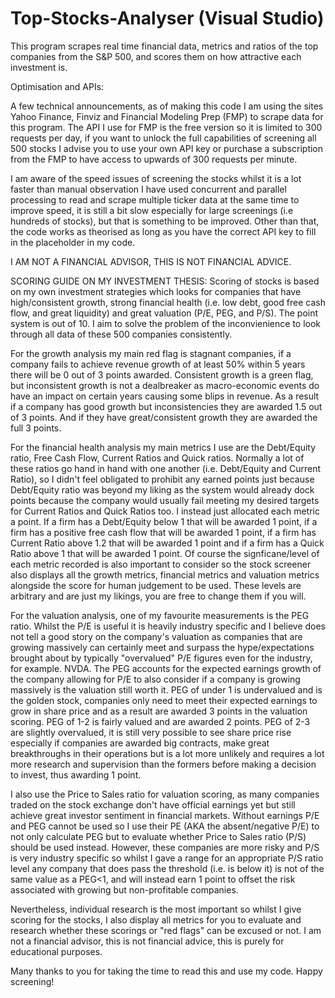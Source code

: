 # Top-Stocks-Analyser (Visual Studio)
This program scrapes real time financial data, metrics and ratios of the top companies from the S&amp;P 500, and scores them on how attractive each investment is.

Optimisation and APIs:

A few technical announcements, as of making this code I am using the sites Yahoo Finance, Finviz and Financial Modeling Prep (FMP) to scrape data for this program. The API I use for FMP is the free version so it is limited to 300 requests per day, if you want to unlock the full capabilities of screening all 500 stocks I advise you to use your own API key or purchase a subscription from the FMP to have access to upwards of 300 requests per minute.

I am aware of the speed issues of screening the stocks whilst it is a lot faster than manual observation I have used concurrent and parallel processing to read and scrape multiple ticker data at the same time to improve speed, it is still a bit slow especially for large screenings (i.e hundreds of stocks), but that is something to be improved. Other than that, the code works as theorised as long as you have the correct API key to fill in the placeholder in my code. 

I AM NOT A FINANCIAL ADVISOR, THIS IS NOT FINANCIAL ADVICE.

SCORING GUIDE ON MY INVESTMENT THESIS:
Scoring of stocks is based on my own investment strategies which looks for companies that have high/consistent growth, strong financial health (i.e. low debt, good free cash flow, and great liquidity) and great valuation (P/E, PEG, and P/S). The point system is out of 10. I aim to solve the problem of the inconvienience to look through all data of these 500 companies consistently.

For the growth analysis my main red flag is stagnant companies, if a company fails to achieve revenue growth of at least 50% within 5 years there will be 0 out of 3 points awarded. Consistent growth is a green flag, but inconsistent growth is not a dealbreaker as macro-economic events do have an impact on certain years causing some blips in revenue. As a result if a company has good growth but inconsistencies they are awarded 1.5 out of 3 points. And if they have great/consistent growth they are awarded the full 3 points.

For the financial health analysis my main metrics I use are the Debt/Equity ratio, Free Cash Flow, Current Ratios and Quick ratios. Normally a lot of these ratios go hand in hand with one another (i.e. Debt/Equity and Current Ratio), so I didn't feel obligated to prohibit any earned points just because Debt/Equity ratio was beyond my liking as the system would already dock points because the company would usually fail meeting my desired targets for Current Ratios and Quick Ratios too. I instead just allocated each metric a point. If a firm has a Debt/Equity below 1 that will be awarded 1 point, if a firm has a positive free cash flow that will be awarded 1 point, if a firm has Current Ratio above 1.2 that will be awarded 1 point and if a firm has a Quick Ratio above 1 that will be awarded 1 point. Of course the signficane/level of each metric recorded is also important to consider so the stock screener also displays all the growth metrics, financial metrics and valuation metrics alongside the score for human judgement to be used. These levels are arbitrary and are just my likings, you are free to change them if you will.

For the valuation analysis, one of my favourite measurements is the PEG ratio. Whilst the P/E is useful it is heavily industry specific and I believe does not tell a good story on the company's valuation as companies that are growing massively can certainly meet and surpass the hype/expectations brought about by typically "overvalued" P/E figures even for the industry, for example. NVDA. The PEG accounts for the expected earnings growth of the company allowing for P/E to also consider if a company is growing massively is the valuation still worth it. PEG of under 1 is undervalued and is the golden stock, companies only need to meet their expected earnings to grow in share price and as a result are awarded 3 points in the valuation scoring. PEG of 1-2 is fairly valued and are awarded 2 points. PEG of 2-3 are slightly overvalued, it is still very possible to see share price rise especially if companies are awarded big contracts, make great breakthroughs in their operations but is a lot more unlikely and requires a lot more research and supervision than the formers before making a decision to invest, thus awarding 1 point.

I also use the Price to Sales ratio for valuation scoring, as many companies traded on the stock exchange don't have official earnings yet but still achieve great investor sentiment in financial markets. Without earnings P/E and PEG cannot be used so I use their PE (AKA the absent/negative P/E) to not only calculate PEG but to evaluate whether Price to Sales ratio (P/S) should be used instead. However, these companies are more risky and P/S is very industry specific so whilst I gave a range for an appropriate P/S ratio level any company that does pass the threshold (i.e. is below it) is not of the same value as a PEG<1, and will instead earn 1 point to offset the risk associated with growing but non-profitable companies.

Nevertheless, individual research is the most important so whilst I give scoring for the stocks, I also display all metrics for you to evaluate and research whether these scorings or "red flags" can be excused or not. I am not a financial advisor, this is not financial advice, this is purely for educational purposes.


Many thanks to you for taking the time to read this and use my code. Happy screening!



